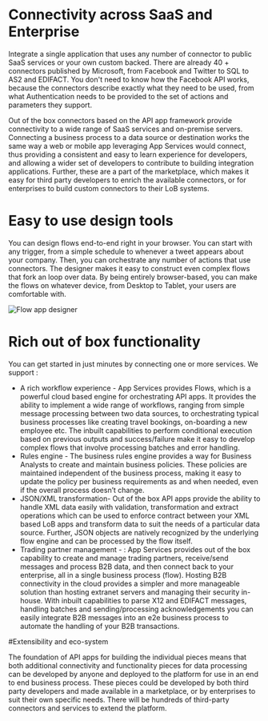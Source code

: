 <properties 
	pageTitle="Learn about flow apps" 
	description="Learn about flow apps" 
	authors="stepsic-microsoft-com" 
	manager="cshankar" 
	editor="" 
	services="app-service" 
	documentationCenter=""/>



<tags
	ms.service="app-service"
	ms.workload="web"
	ms.tgt_pltfrm=""
	ms.devlang=""
	ms.topic=""
	ms.date="2/24/2015"
	ms.author="stepsic-microsoft-com"/>



# Connectivity across SaaS and Enterprise

Integrate a single application that uses any number of connector to public SaaS services or your own custom backed. There are already 40 + connectors published by Microsoft, from Facebook and Twitter to SQL to AS2 and EDIFACT. You don't need to know how the Facebook API works, because the connectors describe exactly what they need to be used, from what Authentication needs to be provided to the set of actions and parameters they support. 

Out of the box connectors based on the API app framework provide connectivity to a wide range of SaaS services and on-premise servers. Connecting a business process to a data source or destination works the same way a web or mobile app leveraging App Services would connect, thus providing a consistent and easy to learn experience for developers, and allowing a wider set of developers to contribute to building integration applications. Further, these are a part of the marketplace, which makes it easy for third party developers to enrich the available connectors, or for enterprises to build custom connectors to their LoB systems.

# Easy to use design tools

You can design flows end-to-end right in your browser. You can start with any trigger, from a simple schedule to whenever a tweet appears about your company. Then, you can orchestrate any number of actions that use connectors. The designer makes it easy to construct even complex flows that fork an loop over data. By being entirely browser-based, you can make the flows on whatever device, from Desktop to Tablet, your users are comfortable with. 

![Flow app designer](./media/app-service-learn-about-flows-preview/Designer.png)

# Rich out of box functionality 

You can get started in just minutes by connecting one or more services. We support :
- A rich workflow experience - App Services provides Flows, which is a powerful cloud based engine for orchestrating API apps. It provides the ability to implement a wide range of workflows, ranging from simple message processing between two data sources, to orchestrating typical business processes like creating travel bookings, on-boarding a new employee etc. The inbuilt capabilities to perform conditional execution based on previous outputs and success/failure make it easy to develop complex flows that involve processing batches and error handling. 
- Rules engine - The business rules engine provides a way for Business Analysts to create and maintain business policies. These policies are maintained independent of the business process, making it easy to update the policy per business requirements as and when needed, even if the overall process doesn’t change. 
- JSON/XML transformation- Out of the box API apps provide the ability to handle XML data easily with validation, transformation and extract operations which can be used to enforce contract between your XML based LoB apps and transform data to suit the needs of a particular data source. Further, JSON objects are natively recognized by the underlying flow engine and can be processed by the flow itself. 
- Trading partner management - : App Services provides out of the box capability to create and manage trading partners, receive/send messages and process B2B data, and then connect back to your enterprise, all in a single business process (flow). Hosting B2B connectivity in the cloud provides a simpler and more manageable solution than hosting extranet servers and managing their security in-house. With inbuilt capabilities to parse X12 and EDIFACT messages, handling batches and sending/processing acknowledgements you can easily integrate B2B messages into an e2e business process to automate the handling of your B2B transactions.

#Extensibility and eco-system 

The foundation of API apps for building the individual pieces means that both additional connectivity and functionality pieces for data processing can be developed by anyone and deployed to the platform for use in an end to end business process. These pieces could be developed by both third party developers and made available in a marketplace, or by enterprises to suit their own specific needs. There will be hundreds of third-party connectors and services to extend the platform.
